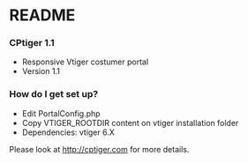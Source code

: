 # README #

### CPtiger 1.1 ###

* Responsive Vtiger costumer portal
* Version 1.1

### How do I get set up? ###

* Edit PortalConfig.php
* Copy VTIGER_ROOTDIR content on vtiger installation folder
* Dependencies: vtiger 6.X 

Please look at http://cptiger.com for more details.

